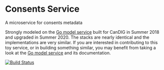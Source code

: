 # Consents Service
A microservice for consents metadata

Strongly modeled on the [Go model service](https://github.com/CanDIG/go-model-service) built for CanDIG in Summer 2018 and upgraded in Summer 2020. The stacks are nearly identical and the implementations are very similar.
If you are interested in contributing to this toy service, or in building something similar, you may benefit from taking a look at the [Go model service](https://github.com/CanDIG/go-model-service) and its documentation.

[![Build Status](https://travis-ci.org/dycons/consents.svg?branch=develop)](https://travis-ci.org/dycons/consents)